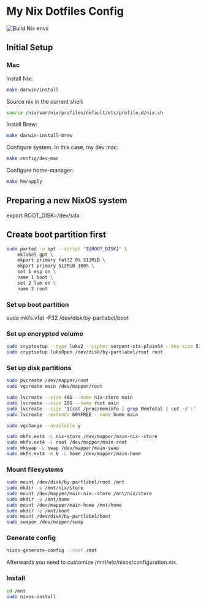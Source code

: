 # My Nix Dotfiles Config

![Build Nix envs](https://github.com/vdesjardins/nix-dotfiles/workflows/Build%20Nix%20envs/badge.svg)

## Initial Setup

### Mac

Install Nix:

```bash
make darwin/install
```

Source nix in the current shell:

```bash
source /nix/var/nix/profiles/default/etc/profile.d/nix.sh
```

Install Brew:

```bash
make darwin-install-brew
```

Configure system. In this case, my dev mac:

```bash
make config/dev-mac
```

Configure home-manager:

```bash
make hm/apply
```

## Preparing a new NixOS system

export ROOT_DISK=/dev/sda

## Create boot partition first

```bash
sudo parted -a opt --script "${ROOT_DISK}" \
    mklabel gpt \
    mkpart primary fat32 0% 512MiB \
    mkpart primary 512MiB 100% \
    set 1 esp on \
    name 1 boot \
    set 2 lvm on \
    name 2 root
```

### Set up boot partition

sudo mkfs.vfat -F32 /dev/disk/by-partlabel/boot

### Set up encrypted volume

```sh
sudo cryptsetup --type luks2 --cipher serpent-xts-plain64 --key-size 512 --hash sha512 luksFormat /dev/disk/by-partlabel/root
sudo cryptsetup luksOpen /dev/disk/by-partlabel/root root
```

### Set up disk partitions

```sh
sudo pvcreate /dev/mapper/root
sudo vgcreate main /dev/mapper/root

sudo lvcreate --size 40G --name nix-store main
sudo lvcreate --size 20G --name root main
sudo lvcreate --size "$(cat /proc/meminfo | grep MemTotal | cut -d':' -f2 | sed 's/ //g')" --name swap main
sudo lvcreate --extends 60%FREE --name home main

sudo vgchange --available y

sudo mkfs.ext4 -L nix-store /dev/mapper/main-nix--store
sudo mkfs.ext4 -L root /dev/mapper/main-root
sudo mkswap -L swap /dev/mapper/main-swap
sudo mkfs.ext4 -m 0 -L home /dev/mapper/main-home
```

### Mount filesystems

```sh
sudo mount /dev/disk/by-partlabel/root /mnt
sudo mkdir -p /mnt/nix/store
sudo mount /dev/mapper/main-nix--store /mnt/nix/store
sudo mkdir -p /mnt/home
sudo mount /dev/mapper/main-home /mnt/home
sudo mkdir -p /mnt/boot
sudo mount /dev/disk/by-partlabel/boot
sudo swapon /dev/mapper/swap
```

### Generate config

```sh
nixos-generate-config --root /mnt
```

Afterwards you need to customize /mnt/etc/nixos/configuration.nix.

### Install

```sh
cd /mnt
sudo nixos-install
```
